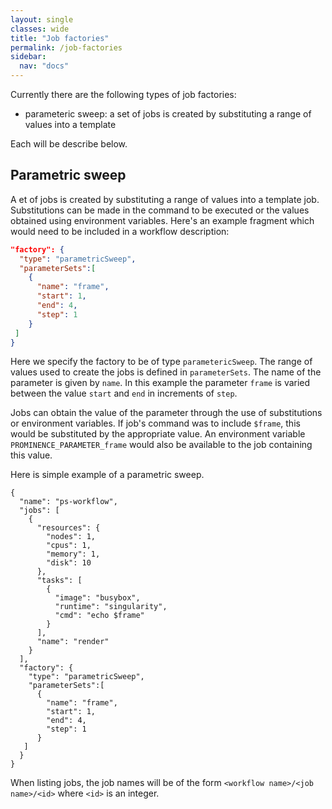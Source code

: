 ```yaml
---
layout: single
classes: wide
title: "Job factories"
permalink: /job-factories
sidebar:
  nav: "docs"
---
```


Currently there are the following types of job factories:
* parameteric sweep: a set of jobs is created by substituting a range of values into a template

Each will be describe below.

## Parametric sweep
A et of jobs is created by substituting a range of values into a template job. Substitutions can be made in the command to be executed or the values obtained using environment variables. Here's an example fragment which would need to be included in a workflow description:
```json
"factory": {
  "type": "parametricSweep",
  "parameterSets":[
    {
      "name": "frame",
      "start": 1,
      "end": 4,
      "step": 1
    }
 ]
}
```
Here we specify the factory to be of type `parametericSweep`. The range of values used to create the jobs is defined in `parameterSets`.
The name of the parameter is given by `name`. In this example the parameter `frame` is varied between the value `start` and `end` in increments of `step`.

Jobs can obtain the value of the parameter through the use of substitutions or environment variables.
If job's command was to include `$frame`, this would be substituted by the appropriate value. An environment variable `PROMINENCE_PARAMETER_frame`
would also be available to the job containing this value.

Here is simple example of a parametric sweep.
```
{
  "name": "ps-workflow",
  "jobs": [
    {
      "resources": {
        "nodes": 1,
        "cpus": 1,
        "memory": 1,
        "disk": 10
      },
      "tasks": [
        {
          "image": "busybox",
          "runtime": "singularity",
          "cmd": "echo $frame"
        }
      ],
      "name": "render"
    }
  ],
  "factory": {
    "type": "parametricSweep",
    "parameterSets":[
      {
        "name": "frame",
        "start": 1,
        "end": 4,
        "step": 1
      }
   ]
  }
}
```

When listing jobs, the job names will be of the form `<workflow name>/<job name>/<id>` where `<id>` is an integer.

